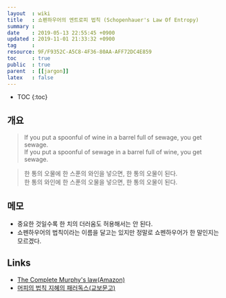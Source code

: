 ```yaml
---
layout  : wiki
title   : 쇼펜하우어의 엔트로피 법칙 (Schopenhauer's Law Of Entropy)
summary : 
date    : 2019-05-13 22:55:45 +0900
updated : 2019-11-01 21:33:32 +0900
tag     : 
resource: 9F/F9352C-A5C8-4F36-80AA-AFF72DC4E859
toc     : true
public  : true
parent  : [[jargon]]
latex   : false
---
```

* TOC
{:toc}

## 개요

> If you put a spoonful of wine in a barrel full of sewage, you get sewage.  
If you put a spoonful of sewage in a barrel full of wine, you get sewage.

> 한 통의 오물에 한 스푼의 와인을 넣으면, 한 통의 오물이 된다.  
한 통의 와인에 한 스푼의 오물을 넣으면, 한 통의 오물이 된다.

## 메모

* 중요한 것일수록 한 치의 더러움도 허용해서는 안 된다.
* 쇼펜하우어의 법칙이라는 이름을 달고는 있지만 정말로 쇼펜하우어가 한 말인지는 모르겠다.

## Links

* [The Complete Murphy's law(Amazon)](https://www.amazon.com/Complete-Murphys-Law-Arthur-Bloch/dp/0843129689)
* [머피의 법칙 지혜의 패러독스(교보문고)](http://www.kyobobook.co.kr/product/detailViewKor.laf?mallGb=KOR&ejkGb=KOR&linkClass=05130909&barcode=9788972910466)

